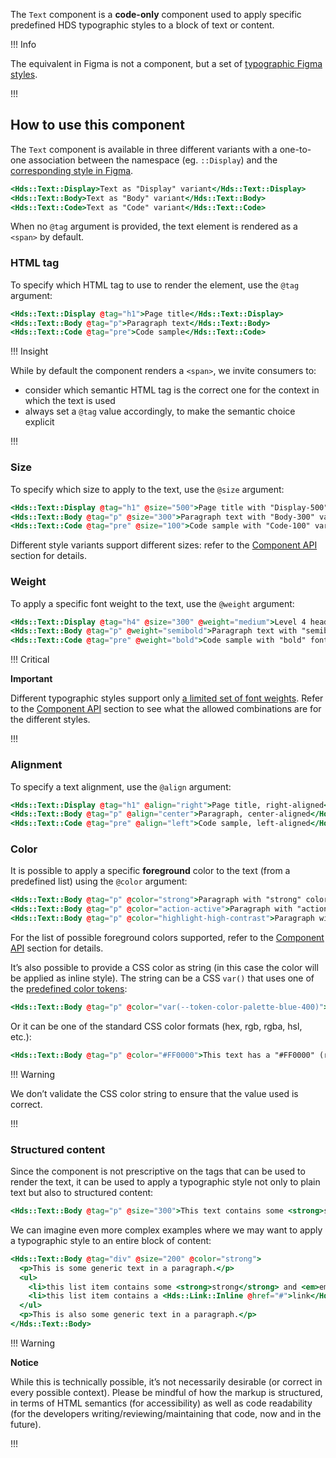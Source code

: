 The `Text` component is a **code-only** component used to apply specific predefined HDS typographic styles to a block of text or content.

!!! Info

The equivalent in Figma is not a component, but a set of [typographic Figma styles](https://www.figma.com/file/oQsMzMMnynfPWpMEt91OpH/HDS-Product---Foundations?type=design&node-id=1262-9192).

!!!

## How to use this component

The `Text` component is available in three different variants with a one-to-one association between the namespace (eg. `::Display`) and the [corresponding style in Figma](https://www.figma.com/file/oQsMzMMnynfPWpMEt91OpH/HDS-Product---Foundations?type=design&node-id=1262-9192&mode=design).

```handlebars
<Hds::Text::Display>Text as "Display" variant</Hds::Text::Display>
<Hds::Text::Body>Text as "Body" variant</Hds::Text::Body>
<Hds::Text::Code>Text as "Code" variant</Hds::Text::Code>
```

When no `@tag` argument is provided, the text element is rendered as a `<span>` by default.

### HTML tag

To specify which HTML tag to use to render the element, use the `@tag` argument:

```handlebars
<Hds::Text::Display @tag="h1">Page title</Hds::Text::Display>
<Hds::Text::Body @tag="p">Paragraph text</Hds::Text::Body>
<Hds::Text::Code @tag="pre">Code sample</Hds::Text::Code>
```

!!! Insight

While by default the component renders a `<span>`, we invite consumers to:
- consider which semantic HTML tag is the correct one for the context in which the text is used
- always set a `@tag` value accordingly, to make the semantic choice explicit

!!!

### Size

To specify which size to apply to the text, use the `@size` argument:


```handlebars
<Hds::Text::Display @tag="h1" @size="500">Page title with "Display-500" variant </Hds::Text::Display>
<Hds::Text::Body @tag="p" @size="300">Paragraph text with "Body-300" variant-</Hds::Text::Body>
<Hds::Text::Code @tag="pre" @size="100">Code sample with "Code-100" variant</Hds::Text::Code>
```

Different style variants support different sizes: refer to the [Component API](#component-api) section for details.

### Weight

To apply a specific font weight to the text, use the `@weight` argument:

```handlebars
<Hds::Text::Display @tag="h4" @size="300" @weight="medium">Level 4 heading with "medium" font weight</Hds::Text::Display>
<Hds::Text::Body @tag="p" @weight="semibold">Paragraph text with "semibold" font weight </Hds::Text::Body>
<Hds::Text::Code @tag="pre" @weight="bold">Code sample with "bold" font weight</Hds::Text::Code>
```

!!! Critical

**Important**

Different typographic styles support only [a limited set of font weights](/foundations/typography?tab=code#style-and-weight).
Refer to the [Component API](#component-api) section to see what the allowed combinations are for the different styles.

!!!

### Alignment

To specify a text alignment, use the `@align` argument:

```handlebars
<Hds::Text::Display @tag="h1" @align="right">Page title, right-aligned</Hds::Text::Display>
<Hds::Text::Body @tag="p" @align="center">Paragraph, center-aligned</Hds::Text::Body>
<Hds::Text::Code @tag="pre" @align="left">Code sample, left-aligned</Hds::Text::Code>
```

### Color

It is possible to apply a specific **foreground** color to the text (from a predefined list) using the `@color` argument:

```handlebars
<Hds::Text::Body @tag="p" @color="strong">Paragraph with "strong" color applied</Hds::Text::Body>
<Hds::Text::Body @tag="p" @color="action-active">Paragraph with "action-active" color applied</Hds::Text::Body>
<Hds::Text::Body @tag="p" @color="highlight-high-contrast">Paragraph with "highlight-high-contrast" color applied</Hds::Text::Body>
```

For the list of possible foreground colors supported, refer to the [Component API](#component-api) section for details.

It’s also possible to provide a CSS color as string (in this case the color will be applied as inline style). The string can be a CSS `var()` that uses one of the [predefined color tokens](/foundations/colors?tab=palette):

```handlebars
<Hds::Text::Body @tag="p" @color="var(--token-color-palette-blue-400)">This text has a "blue-400" color applied</Hds::Text::Body>
```

Or it can be one of the standard CSS color formats (hex, rgb, rgba, hsl, etc.):

```handlebars
<Hds::Text::Body @tag="p" @color="#FF0000">This text has a "#FF0000" (red) color applied</Hds::Text::Body>
```

!!! Warning

We don’t validate the CSS color string to ensure that the value used is correct.

!!!

### Structured content

Since the component is not prescriptive on the tags that can be used to render the text, it can be used to apply a typographic style not only to plain text but also to structured content:

```handlebars
<Hds::Text::Body @tag="p" @size="300">This text contains some <strong>strong</strong> and <em>em</em> tags, a <Hds::Link::Inline @href="#">link</Hds::Link::Inline>.</Hds::Text::Body>
```

We can imagine even more complex examples where we may want to apply a typographic style to an entire block of content:

```handlebars
<Hds::Text::Body @tag="div" @size="200" @color="strong">
  <p>This is some generic text in a paragraph.</p>
  <ul>
    <li>this list item contains some <strong>strong</strong> and <em>em</em> tags</li>
    <li>this list item contains a <Hds::Link::Inline @href="#">link</Hds::Link::Inline></li>
  </ul>
  <p>This is also some generic text in a paragraph.</p>
</Hds::Text::Body>
```

!!! Warning

**Notice**

While this is technically possible, it’s not necessarily desirable (or correct in every possible context).
Please be mindful of how the markup is structured, in terms of HTML semantics (for accessibility) as well as code readability (for the developers writing/reviewing/maintaining that code, now and in the future).

!!!

